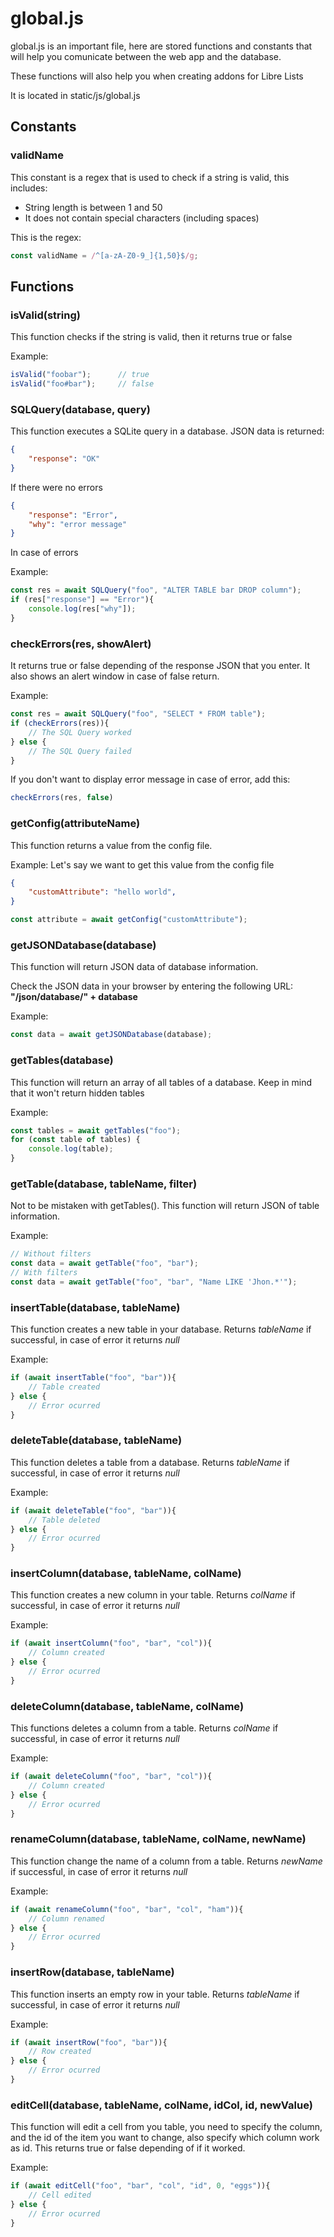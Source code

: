 # global.js

global.js is an important file, here are stored functions and constants that will help you comunicate between the web app and the database.

These functions will also help you when creating addons for Libre Lists

It is located in static/js/global.js

## Constants
### validName

This constant is a regex that is used to check if a string is valid, this includes:

- String length is between 1 and 50
- It does not contain special characters (including spaces)

This is the regex:
```js
const validName = /^[a-zA-Z0-9_]{1,50}$/g;
```

## Functions
### isValid(string)
This function checks if the string is valid, then it returns true or false

Example:
```js
isValid("foobar");      // true
isValid("foo#bar");     // false
```

### SQLQuery(database, query)
This function executes a SQLite query in a database. JSON data is returned:
```json
{
    "response": "OK"
}
```
If there were no errors

```json
{
    "response": "Error",
    "why": "error message"
}
```
In case of errors

Example:
```js
const res = await SQLQuery("foo", "ALTER TABLE bar DROP column");
if (res["response"] == "Error"){
    console.log(res["why"]);
} 
```

### checkErrors(res, showAlert)
It returns true or false depending of the response JSON that you enter. It also shows an alert window in case of false return.

Example:
```js
const res = await SQLQuery("foo", "SELECT * FROM table");
if (checkErrors(res)){
    // The SQL Query worked
} else {
    // The SQL Query failed
}
```
If you don't want to display error message in case of error, add this:
```js
checkErrors(res, false)
```

### getConfig(attributeName)
This function returns a value from the config file.

Example: Let's say we want to get this value from the config file
```json
{
    "customAttribute": "hello world",
}
```
```js
const attribute = await getConfig("customAttribute");
```

### getJSONDatabase(database)
This function will return JSON data of database information.

Check the JSON data in your browser by entering the following URL: **"/json/database/" + database**

Example:
```js
const data = await getJSONDatabase(database);
```

### getTables(database)
This function will return an array of all tables of a database. Keep in mind that it won't return hidden tables

Example:
```js
const tables = await getTables("foo");
for (const table of tables) {
    console.log(table);
}
```

### getTable(database, tableName, filter)
Not to be mistaken with getTables(). This function will return JSON of table information. 

Example:
```js
// Without filters
const data = await getTable("foo", "bar");
// With filters
const data = await getTable("foo", "bar", "Name LIKE 'Jhon.*'");
```

### insertTable(database, tableName)
This function creates a new table in your database. Returns *tableName* if successful, in case of error it returns *null*

Example:
```js
if (await insertTable("foo", "bar")){
    // Table created
} else {
    // Error ocurred
}
```

### deleteTable(database, tableName)
This function deletes a table from a database. Returns *tableName* if successful, in case of error it returns *null*

Example:
```js
if (await deleteTable("foo", "bar")){
    // Table deleted
} else {
    // Error ocurred
}
```

### insertColumn(database, tableName, colName)
This function creates a new column in your table. Returns *colName* if successful, in case of error it returns *null*

Example:
```js
if (await insertColumn("foo", "bar", "col")){
    // Column created
} else {
    // Error ocurred
}
```

### deleteColumn(database, tableName, colName)
This functions deletes a column from a table. Returns *colName* if successful, in case of error it returns *null*

Example:
```js
if (await deleteColumn("foo", "bar", "col")){
    // Column created
} else {
    // Error ocurred
}
```

### renameColumn(database, tableName, colName, newName)
This function change the name of a column from a table. Returns *newName* if successful, in case of error it returns *null*

Example:
```js
if (await renameColumn("foo", "bar", "col", "ham")){
    // Column renamed
} else {
    // Error ocurred
}
```

### insertRow(database, tableName)
This function inserts an empty row in your table. Returns *tableName* if successful, in case of error it returns *null*

Example:
```js
if (await insertRow("foo", "bar")){
    // Row created
} else {
    // Error ocurred
}
```

### editCell(database, tableName, colName, idCol, id, newValue)
This function will edit a cell from you table, you need to specify the column, and the id of the item you want to change, also specify which column work as id. This returns true or false depending of if it worked.

Example:
```js
if (await editCell("foo", "bar", "col", "id", 0, "eggs")){
    // Cell edited
} else {
    // Error ocurred
}
```